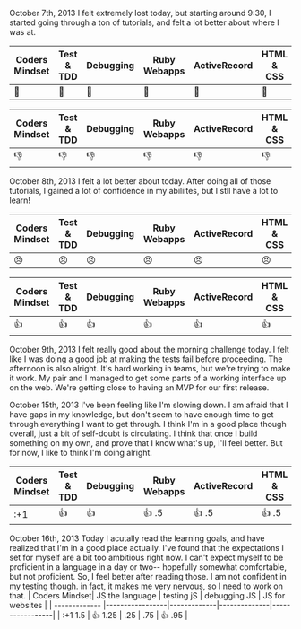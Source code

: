 October 7th, 2013
I felt extremely lost today, but starting around 9:30, I started going through a ton of tutorials, and felt a lot better about where I was at.


| Coders Mindset| Test & TDD    | Debugging  | Ruby Webapps | ActiveRecord | HTML & CSS  |
| ------------- |---------------| -----------|--------------|--------------| ------------|
| :facepunch:   | :facepunch:   |:facepunch: |:facepunch:   | :facepunch:  |:facepunch:  |


| Coders Mindset| Test & TDD    | Debugging  | Ruby Webapps | ActiveRecord | HTML & CSS  |
| ------------- |---------------| -----------|--------------|--------------| ------------|
| :thumbsdown:  | :thumbsdown:  |:thumbsdown:|:thumbsdown:  | :thumbsdown: |:thumbsdown: |


October 8th, 2013
I felt a lot better about today. After doing all of those tutorials, I gained a lot of confidence in my abiliites, but I stll have a lot to learn!

| Coders Mindset| Test & TDD    | Debugging  | Ruby Webapps | ActiveRecord | HTML & CSS  |
| ------------- |---------------| -----------|--------------|--------------| ------------|
|:persevere:    |:persevere:    |:persevere: |:persevere:   |:persevere:   | :persevere: |


| Coders Mindset| Test & TDD    | Debugging  | Ruby Webapps | ActiveRecord | HTML & CSS  |
| ------------- |---------------| -----------|--------------|--------------| ------------|
| :+1:          | :+1:          |:+1:        |:+1:          | :+1:         |:+1:         |



October 9th, 2013
I felt really good about the morning challenge today. I felt like I was doing a good job at making the tests fail before proceeding.
The afternoon is also alright. It's hard working in teams, but we're trying to make it work. My pair and I managed to get some parts of a working interface up on the web.
We're getting close to having an MVP for our first release.

October 15th, 2013
I've been feeling like I'm slowing down. I am afraid that I have gaps in my knowledge, but don't seem to have enough time to get through everything I want to get through.
I think I'm in a good place though overall, just a bit of self-doubt is circulating. I think that once I build something on my own, and prove that I know what's up, I'll feel better.
But for now, I like to think I'm doing alright. 

| Coders Mindset| Test & TDD    | Debugging  | Ruby Webapps | ActiveRecord | HTML & CSS  |
| ------------- |---------------| -----------|--------------|--------------| ------------|
| :+1           | :+1:          |:+1:        |:+1:    .5      | :+1:  .5   |:+1:  .5     |



October 16th, 2013
Today I acutally read the learning goals, and have realized that I'm in a good place actually. I've found that the expectations I set for myself are a bit too ambitious right now.
I can't expect myself to be proficient in a language in a day or two-- hopefully somewhat comfortable, but not proficient.
So, I feel better after reading those. I am not confident in my testing though. in fact, it makes me very nervous, so I need to work on that.
| Coders Mindset| JS the language | testing jS  | debugging JS | JS for websites |
| ------------- |-----------------|-------------|--------------|-----------------| 
| :+1   1.5     | :+1:    1.25    |   .25       |    .75       | :+1:  .95       |

